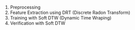 1. Preprocessing
2. Feature Extraction using DRT (Discrete Radon Transform)
3. Training with Soft DTW (Dynamic Time Wraping)
4. Verification with Soft DTW
